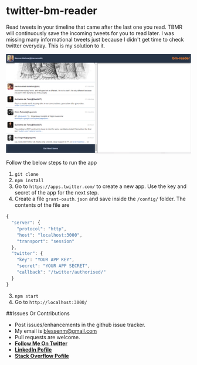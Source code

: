 # twitter-bm-reader
Read tweets in your timeline that came after the last one you read. TBMR will continuously save the incoming tweets for you to read later. I was missing many informational tweets just because I didn't get time to check twitter everyday. This is my solution to it.

![Application Screenshot](./public/images/tbmr.PNG)

Follow the below steps to run the app

1. `git clone `
2. `npm install`
3. Go to `https://apps.twitter.com/` to create a new app. Use the key and secret of the app for the next step.
4. Create a file `grant-oauth.json` and save inside the `/config/` folder. The contents of the file are
```javascript
{
  "server": {
    "protocol": "http",
    "host": "localhost:3000",
    "transport": "session"
  },
  "twitter": {
    "key": "YOUR APP KEY",
    "secret": "YOUR APP SECRET",
    "callback": "/twitter/authorised/"
  }
}
```
3. `npm start`
4. Go to `http://localhost:3000/`

##Issues Or Contributions

* Post issues/enhancements in the github issue tracker.
*  My email is blessenm@gmail.com
*  Pull requests are welcome.
*  [__Follow Me On Twitter__](https://twitter.com/blessenm86 "Follow Me On Twitter")
*  [__LinkedIn Pofile__](http://in.linkedin.com/pub/blessan-mathew/24/605/730 "LinkedIn Profie")
*  [__Stack Overflow Pofile__](http://stackoverflow.com/users/548568/blessenm "Stack Overflow Pofile")
